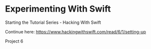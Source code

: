 # Experimenting With Swift

Starting the Tutorial Series - Hacking With Swift

Continue here:
https://www.hackingwithswift.com/read/6/1/setting-up

Project 6



